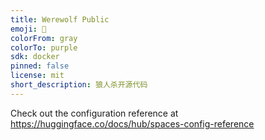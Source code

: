 ```yaml
---
title: Werewolf Public
emoji: 👀
colorFrom: gray
colorTo: purple
sdk: docker
pinned: false
license: mit
short_description: 狼人杀开源代码
---
```


Check out the configuration reference at https://huggingface.co/docs/hub/spaces-config-reference
